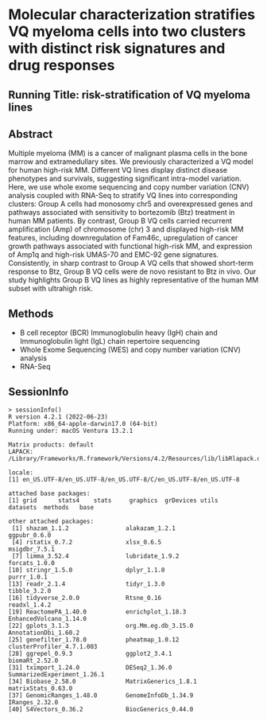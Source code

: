 # Molecular characterization stratifies VQ myeloma cells into two clusters with distinct risk signatures and drug responses

## Running Title: risk-stratification of VQ myeloma lines

## Abstract

Multiple myeloma (MM) is a cancer of malignant plasma cells in the bone marrow and extramedullary sites. We previously characterized a VQ model for human high-risk MM. Different VQ lines display distinct disease phenotypes and survivals, suggesting significant intra-model variation. Here, we use whole exome sequencing and copy number variation (CNV) analysis coupled with RNA-Seq to stratify VQ lines into corresponding clusters: Group A cells had monosomy chr5 and overexpressed genes and pathways associated with sensitivity to bortezomib (Btz) treatment in human MM patients. By contrast, Group B VQ cells carried recurrent amplification (Amp) of chromosome (chr) 3 and displayed high-risk MM features, including downregulation of Fam46c, upregulation of cancer growth pathways associated with functional high-risk MM, and expression of Amp1q and high-risk UMAS-70 and EMC-92 gene signatures. Consistently, in sharp contrast to Group A VQ cells that showed short-term response to Btz, Group B VQ cells were de novo resistant to Btz in vivo. Our study highlights Group B VQ lines as highly representative of the human MM subset with ultrahigh risk.

## Methods
- B cell receptor (BCR) Immunoglobulin heavy (IgH) chain and Immunoglobulin light (IgL) chain repertoire sequencing
- Whole Exome Sequencing (WES) and copy number variation (CNV) analysis
- RNA-Seq


## SessionInfo

```
> sessionInfo()
R version 4.2.1 (2022-06-23)
Platform: x86_64-apple-darwin17.0 (64-bit)
Running under: macOS Ventura 13.2.1

Matrix products: default
LAPACK: /Library/Frameworks/R.framework/Versions/4.2/Resources/lib/libRlapack.dylib

locale:
[1] en_US.UTF-8/en_US.UTF-8/en_US.UTF-8/C/en_US.UTF-8/en_US.UTF-8

attached base packages:
[1] grid      stats4    stats     graphics  grDevices utils     datasets  methods   base     

other attached packages:
 [1] shazam_1.1.2                alakazam_1.2.1              ggpubr_0.6.0               
 [4] rstatix_0.7.2               xlsx_0.6.5                  msigdbr_7.5.1              
 [7] limma_3.52.4                lubridate_1.9.2             forcats_1.0.0              
[10] stringr_1.5.0               dplyr_1.1.0                 purrr_1.0.1                
[13] readr_2.1.4                 tidyr_1.3.0                 tibble_3.2.0               
[16] tidyverse_2.0.0             Rtsne_0.16                  readxl_1.4.2               
[19] ReactomePA_1.40.0           enrichplot_1.18.3           EnhancedVolcano_1.14.0     
[22] gplots_3.1.3                org.Mm.eg.db_3.15.0         AnnotationDbi_1.60.2       
[25] genefilter_1.78.0           pheatmap_1.0.12             clusterProfiler_4.7.1.003  
[28] ggrepel_0.9.3               ggplot2_3.4.1               biomaRt_2.52.0             
[31] tximport_1.24.0             DESeq2_1.36.0               SummarizedExperiment_1.26.1
[34] Biobase_2.58.0              MatrixGenerics_1.8.1        matrixStats_0.63.0         
[37] GenomicRanges_1.48.0        GenomeInfoDb_1.34.9         IRanges_2.32.0             
[40] S4Vectors_0.36.2            BiocGenerics_0.44.0        
                 
```


